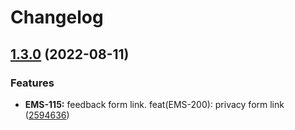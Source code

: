 # Changelog

## [1.3.0](https://github.com/UK-Export-Finance/exip/compare/v1.2.0...v1.3.0) (2022-08-11)


### Features

* **EMS-115:** feedback form link. feat(EMS-200): privacy form link ([2594636](https://github.com/UK-Export-Finance/exip/commit/2594636510bd9dc0d72992870e3cdb44c8127786))
